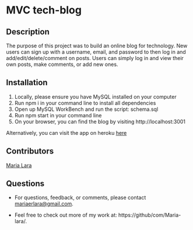 # MVC tech-blog

## Description
The purpose of this project was to build an online blog for technology. New users can sign up with a username, email, and password to then log in and add/edit/delete/comment on posts. Users can simply log in and view their own posts, make comments, or add new ones.

## Installation

  1. Locally, please ensure you have MySQL installed on your computer
  2. Run npm i in your command line to install all dependencies
  3. Open up MySQL WorkBench and run the script: schema.sql
  4. Run npm start in your command line
  5. On your browser, you can find the blog by visiting http://localhost:3001

Alternatively, you can visit the app on heroku [here](https://maria-lara-tech-blog.herokuapp.com/)

## Contributors
[Maria Lara](https://github/com/Maria-lara/)

## Questions
* For questions, feedback, or comments, please contact mariaerlara@gmail.com.

* Feel free to check out more of my work at: https://github/com/Maria-lara/.

